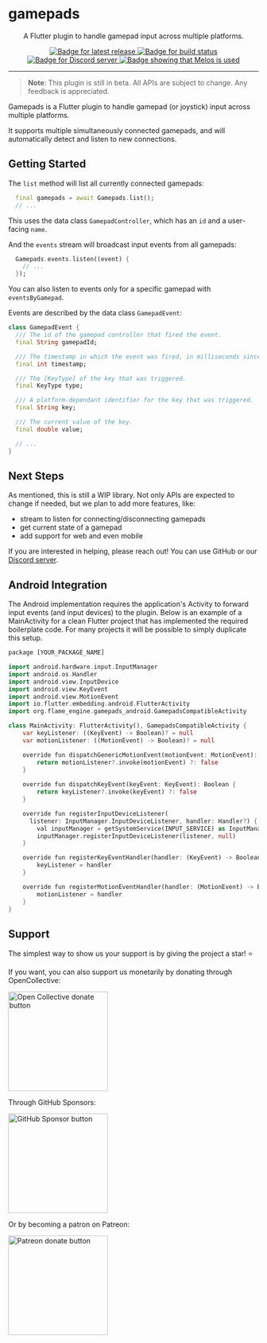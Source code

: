 # gamepads

<p align="center">
  A Flutter plugin to handle gamepad input across multiple platforms.
</p>

<p align="center">
  <a title="Pub" href="https://pub.dev/packages/gamepads">
    <img
      src="https://img.shields.io/pub/v/gamepads.svg?style=popout&include_prereleases"
      alt="Badge for latest release"
    />
  </a>
  <a title="Build Status" href="https://github.com/flame-engine/gamepads/actions?query=workflow%3Acicd+branch%3Amain">
    <img
      src="https://github.com/flame-engine/gamepads/workflows/cicd/badge.svg?branch=main"
      alt="Badge for build status"
    />
  </a>
  <a title="Discord" href="https://discord.gg/pxrBmy4">
    <img src="https://img.shields.io/discord/509714518008528896.svg" alt="Badge for Discord server"/>
  </a>
  <a title="Melos" href="https://github.com/invertase/melos">
    <img
      src="https://img.shields.io/badge/maintained%20with-melos-f700ff.svg"
      alt="Badge showing that Melos is used"
    />
  </a>
</p>

---

> **Note**: This plugin is still in beta. All APIs are subject to change. Any feedback is appreciated.

Gamepads is a Flutter plugin to handle gamepad (or joystick) input across multiple platforms.

It supports multiple simultaneously connected gamepads, and will automatically detect and listen to
new connections.


## Getting Started

The `list` method will list all currently connected gamepads:

```dart
  final gamepads = await Gamepads.list();
  // ...
```

This uses the data class `GamepadController`, which has an `id` and a user-facing `name`.

And the `events` stream will broadcast input events from all gamepads:

```dart
  Gamepads.events.listen((event) {
    // ...
  });
```

You can also listen to events only for a specific gamepad with `eventsByGamepad`.

Events are described by the data class `GamepadEvent`:

```dart
class GamepadEvent {
  /// The id of the gamepad controller that fired the event.
  final String gamepadId;

  /// The timestamp in which the event was fired, in milliseconds since epoch.
  final int timestamp;

  /// The [KeyType] of the key that was triggered.
  final KeyType type;

  /// A platform-dependant identifier for the key that was triggered.
  final String key;

  /// The current value of the key.
  final double value;

  // ...
}
```


## Next Steps

As mentioned, this is still a WIP library. Not only APIs are expected to change if needed, but we
 plan to add more features, like:

- stream to listen for connecting/disconnecting gamepads
- get current state of a gamepad
- add support for web and even mobile

If you are interested in helping, please reach out!
You can use GitHub or our [Discord server](https://discord.gg/pxrBmy4).


## Android Integration

The Android implementation requires the application's Activity to forward input events (and
input devices) to the plugin. Below is an example of a MainActivity for a clean Flutter project
that has implemented the required boilerplate code. For many projects it will be possible to simply
duplicate this setup.

```dart
package [YOUR_PACKAGE_NAME]

import android.hardware.input.InputManager
import android.os.Handler
import android.view.InputDevice
import android.view.KeyEvent
import android.view.MotionEvent
import io.flutter.embedding.android.FlutterActivity
import org.flame_engine.gamepads_android.GamepadsCompatibleActivity

class MainActivity: FlutterActivity(), GamepadsCompatibleActivity {
    var keyListener: ((KeyEvent) -> Boolean)? = null
    var motionListener: ((MotionEvent) -> Boolean)? = null

    override fun dispatchGenericMotionEvent(motionEvent: MotionEvent): Boolean {
        return motionListener?.invoke(motionEvent) ?: false
    }
    
    override fun dispatchKeyEvent(keyEvent: KeyEvent): Boolean {
        return keyListener?.invoke(keyEvent) ?: false
    }

    override fun registerInputDeviceListener(
      listener: InputManager.InputDeviceListener, handler: Handler?) {
        val inputManager = getSystemService(INPUT_SERVICE) as InputManager
        inputManager.registerInputDeviceListener(listener, null)
    }

    override fun registerKeyEventHandler(handler: (KeyEvent) -> Boolean) {
        keyListener = handler
    }

    override fun registerMotionEventHandler(handler: (MotionEvent) -> Boolean) {
        motionListener = handler
    }
}

```


## Support

The simplest way to show us your support is by giving the project a star! :star:

If you want, you can also support us monetarily by donating through OpenCollective:

<a href="https://opencollective.com/blue-fire/donate" target="_blank">
  <img
    src="https://opencollective.com/blue-fire/donate/button@2x.png?color=blue"
    width=200
    alt="Open Collective donate button"
  />
</a>

Through GitHub Sponsors:

<a href="https://github.com/sponsors/bluefireteam" target="_blank">
  <img
    src="https://img.shields.io/badge/Github%20Sponsor-blue?style=for-the-badge&logo=github&logoColor=white"
    width=200
    alt="GitHub Sponsor button"
  />
</a>

Or by becoming a patron on Patreon:

<a href="https://www.patreon.com/bluefireoss" target="_blank">
  <img
   src="https://c5.patreon.com/external/logo/become_a_patron_button.png"
   width=200
   alt="Patreon donate button"
  />
</a>
